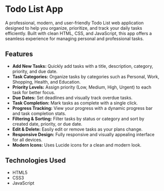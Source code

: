 # Todo List App

A professional, modern, and user-friendly Todo List web application designed to help you organize, prioritize, and track your daily tasks efficiently. Built with clean HTML, CSS, and JavaScript, this app offers a seamless experience for managing personal and professional tasks.

## Features

- **Add New Tasks:** Quickly add tasks with a title, description, category, priority, and due date.
- **Task Categories:** Organize tasks by categories such as Personal, Work, Shopping, Health, and Education.
- **Priority Levels:** Assign priority (Low, Medium, High, Urgent) to each task for better focus.
- **Due Dates:** Set deadlines and visually track overdue tasks.
- **Task Completion:** Mark tasks as complete with a single click.
- **Progress Tracking:** View your progress with a dynamic progress bar and task completion stats.
- **Filtering & Sorting:** Filter tasks by status or category and sort by created date, priority, or due date.
- **Edit & Delete:** Easily edit or remove tasks as your plans change.
- **Responsive Design:** Fully responsive and visually appealing interface for all devices.
- **Modern Icons:** Uses Lucide icons for a clean and modern look.

## Technologies Used
- HTML5
- CSS3
- JavaScript
